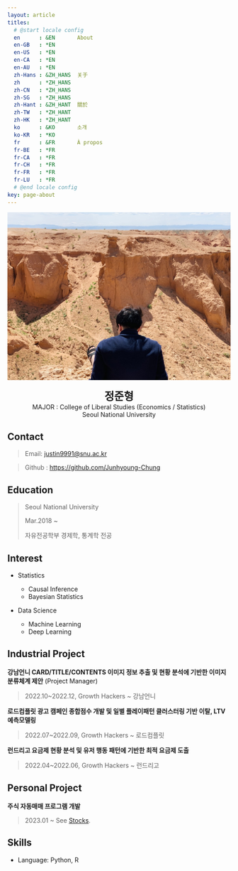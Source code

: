 ```yaml
---
layout: article
titles:
  # @start locale config
  en      : &EN       About
  en-GB   : *EN
  en-US   : *EN
  en-CA   : *EN
  en-AU   : *EN
  zh-Hans : &ZH_HANS  关于
  zh      : *ZH_HANS
  zh-CN   : *ZH_HANS
  zh-SG   : *ZH_HANS
  zh-Hant : &ZH_HANT  關於
  zh-TW   : *ZH_HANT
  zh-HK   : *ZH_HANT
  ko      : &KO       소개
  ko-KR   : *KO
  fr      : &FR       À propos
  fr-BE   : *FR
  fr-CA   : *FR
  fr-CH   : *FR
  fr-FR   : *FR
  fr-LU   : *FR
  # @end locale config
key: page-about
---
```


!["me"](/assets/images/me.jpg)

<center>
<span style='font-size:170%;font-weight:bold'>
정준형
</span>
</center>

<center>MAJOR : College of Liberal Studies (Economics / Statistics)</center>

<center>Seoul National University</center>

## Contact

> Email: justin9991@snu.ac.kr

> Github : <a href='https://github.com/Junhyoung-Chung'>https://github.com/Junhyoung-Chung</a>

## Education

> Seoul National University
>
> Mar.2018 ~
>
> 자유전공학부 경제학, 통계학 전공

## Interest

* Statistics
  * Causal Inference
  * Bayesian Statistics
  
* Data Science
  * Machine Learning
  * Deep Learning

## Industrial Project

__강남언니 CARD/TITLE/CONTENTS 이미지 정보 추출 및 현황 분석에 기반한 이미지 분류체계 제안__ (Project Manager)

> 2022.10~2022.12, Growth Hackers ~ 강남언니

__로드컴플릿 광고 캠페인 종합점수 개발 및 일별 플레이패턴 클러스터링 기반 이탈, LTV 예측모델링__

> 2022.07~2022.09, Growth Hackers ~ 로드컴플릿

__런드리고 요금제 현황 분석 및 유저 행동 패턴에 기반한 최적 요금제 도출__

> 2022.04~2022.06, Growth Hackers ~ 런드리고

## Personal Project

__주식 자동매매 프로그램 개발__

> 2023.01 ~ See <a href='https://junhyoung-chung.github.io/archive.html?tag=stocks'>Stocks</a>.

## Skills

* Language: Python, R